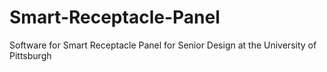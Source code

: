 # Smart-Receptacle-Panel
Software for Smart Receptacle Panel for Senior Design at the University of Pittsburgh
